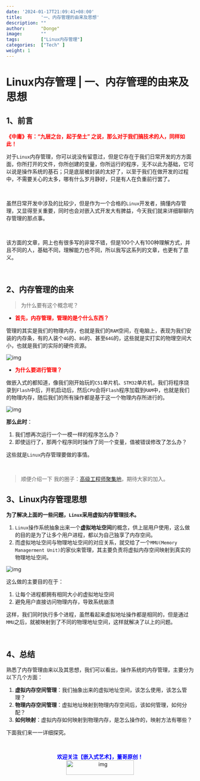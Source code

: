 ```yaml
---
date: '2024-01-17T21:09:41+08:00'
title:       '一、内存管理的由来及思想'
description: ""
author:      "Donge"
image:       ""
tags:        ["Linux内存管理"]
categories:  ["Tech" ]
weight: 1
---
```


# Linux内存管理 | 一、内存管理的由来及思想

## 1、前言

<span style="color: red;">**《中庸》有：“九层之台，起于垒土” 之说，那么对于我们搞技术的人，同样如此！**</span>

对于`Linux`内存管理，你可以说没有留意过，但是它存在于我们日常开发的方方面面，你所打开的文件，你所创建的变量，你所运行的程序，无不以此为基础，它可以说是操作系统的基石；只是底层被封装的太好了，以至于我们在做开发的过程中，不需要关心的太多，哪有什么岁月静好，只是有人在负重前行罢了。

&nbsp;

虽然日常开发中涉及的比较少，但是作为一个合格的`Linux`开发者，搞懂内存管理，又显得至关重要，同时也会对嵌入式开发大有脾益，今天我们就来详细聊聊内存管理的那点事。

&nbsp;

该方面的文章，网上也有很多写的非常不错，但是100个人有100种理解方式，并且不同的人，基础不同，理解能力也不同，所以我写这系列的文章，也更有了意义。

&nbsp;

## 2、内存管理的由来

> 为什么要有这个概念呢？

- <span style="color: red;">**首先，内存管理，管理的是个什么东西？**</span>

管理的其实是我们的物理内存，也就是我们的`RAM`空间，在电脑上，表现为我们安装的内存条，有的人装个`4G`的、`8G`的、甚至`64G`的，这些就是实打实的物理空间大小，也就是我们的实际的硬件资源。

![img](https://image-1305421143.cos.ap-nanjing.myqcloud.com/image/u=3890072658,3990799507&fm=253&fmt=auto&app=138&f=JPEG)

- <span style="color: red;">**为什么要进行管理？**</span>

做嵌入式的都知道，像我们刚开始玩的`C51`单片机、`STM32`单片机，我们将程序烧录到`Flash`中后，开机启动后，然后`CPU`会将`Flash`程序加载到`RAM`中，也就是我们的物理内存，随后我们的所有操作都是基于这一个物理内存所进行的。

![img](https://image-1305421143.cos.ap-nanjing.myqcloud.com/image/019f1f0d2d30469cbda2b8fe2cf5e622.png)

**那么此时**：

1.  我们想再次运行一个一模一样的程序怎么办？
2.  即使运行了，那两个程序同时操作了同一个变量，值被错误修改了怎么办？

这些就是`Linux`内存管理要做的事情。

&nbsp;

> 顺便介绍一下 我的圈子：[高级工程师聚集地](https://t.zsxq.com/0eUcTOhdO)，期待大家的加入。

## 3、Linux内存管理思想

**为了解决上面的一些问题，`Linux`采用虚拟内存管理技术。**

1.  `Linux`操作系统抽象出来一个**虚拟地址空间**的概念，供上层用户使用，这么做的目的是为了让多个用户进程，都以为自己独享了内存空间。
2.  而虚拟地址空间与物理地址空间的对应关系，就交给了一个`MMU(Memory Managerment Unit)`的家伙来管理，其主要负责将虚拟内存空间映射到真实的物理地址空间。

![img](https://image-1305421143.cos.ap-nanjing.myqcloud.com/image/72ab76ba697e470b8ceb14d5fc5688d9.png)

这么做的主要目的在于：

1.  让每个进程都拥有相同大小的虚拟地址空间
2.  避免用户直接访问物理内存，导致系统崩溃

这样，我们同时执行多个进程，虽然看起来虚拟地址操作都是相同的，但是通过`MMU`之后，就被映射到了不同的物理地址空间，这样就解决了以上的问题。

&nbsp;

## 4、总结

熟悉了内存管理由来以及其思想，我们可以看出，操作系统的内存管理，主要分为以下几个方面：

1.  **虚拟内存空间管理**：我们抽象出来的虚拟地址空间，该怎么使用，该怎么管理？
2.  **物理内存空间管理**：虚拟地址映射到物理内存空间后，该如何管理，如何分配？
3.  **如何映射**：虚拟内存如何映射到物理内存，是怎么操作的，映射方法有哪些？

下面我们来一一详细探究。

&nbsp;

<center><b> <font color ="blue">欢迎关注【嵌入式艺术】，董哥原创！</font></b></center>

<div align=center><img src="https://image-1305421143.cos.ap-nanjing.myqcloud.com/image/Embeded_Art.gif" alt="img" width = "60%" height ="10%"/>
</div>
